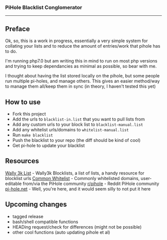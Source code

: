 ### PiHole Blacklist Conglomerator
-----------------------------------

## Preface
Ok, so, this is a work in progress, essentially a very simple system for collating your lists and to reduce the amount of entries/work that pihole has to do.

I'm running php7.0 but am writing this in mind to run on most php versions and trying to keep dependancies as minimal as possible, so bear with me.

I thought about having the list stored locally on the pihole, but some people run multiple pi-holes, and manage others. This gives an easier method/way to manage them all/keep them in sync (in theory, I haven't tested this yet)

## How to use
 - Fork this project
 - Add the urls to `blacklist-in.list` that you want to pull lists from
 - Add any custom urls to your block list to `blacklist-manual.list`
 - Add any whitelist urls/domains to `whitelist-manual.list`
 - Run `make blacklist`
 - Push the blacklist to your repo (the diff should be kind of cool)
 - Get pi-hole to update your blacklist

## Resources
[Wally 3k List]     - Wally3k Blocklists, a list of lists, a handy resource for blocklist urls
[Common Whitelist]  - Commonly whitelisted domains, user-editable from/via the PiHole community
[r/pihole]          - Reddit PiHole community
[pi-hole.net]       - Well, you're here, and it would seem silly to not put it here

## Upcoming changes
 - tagged release
 - bash/shell compatible functions
 - HEADing request/check for differences (might not be possible)
 - other cool functions (auto updating pihole et al)

[Wally 3k List]:    https://wally3k.github.io/
[Common Whitelist]: https://discourse.pi-hole.net/t/commonly-whitelisted-domains/212
[r/pihole]:         https://reddit.com/r/pihole
[pi-hole.net]:      https://pi-hole.net
